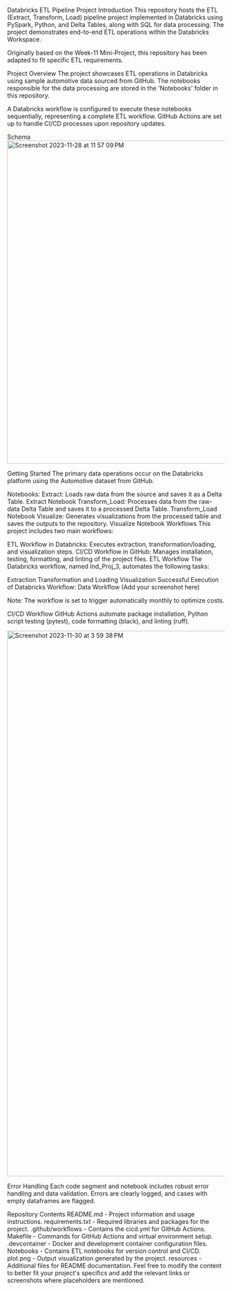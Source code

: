 Databricks ETL Pipeline Project
Introduction
This repository hosts the ETL (Extract, Transform, Load) pipeline project implemented in Databricks using PySpark, Python, and Delta Tables, along with SQL for data processing. The project demonstrates end-to-end ETL operations within the Databricks Workspace.

Originally based on the Week-11 Mini-Project, this repository has been adapted to fit specific ETL requirements.

Project Overview
The project showcases ETL operations in Databricks using sample automotive data sourced from GitHub. The notebooks responsible for the data processing are stored in the 'Notebooks' folder in this repository.

A Databricks workflow is configured to execute these notebooks sequentially, representing a complete ETL workflow. GitHub Actions are set up to handle CI/CD processes upon repository updates.

Schema
<img width="748" alt="Screenshot 2023-11-28 at 11 57 09 PM" src="https://github.com/nogibjj/databricks-pipeline_rt/assets/143838819/91ca111f-e78f-4093-a3a9-e6bb2fdb3fe3">

Getting Started
The primary data operations occur on the Databricks platform using the Automotive dataset from GitHub.

Notebooks:
Extract: Loads raw data from the source and saves it as a Delta Table. Extract Notebook
Transform_Load: Processes data from the raw-data Delta Table and saves it to a processed Delta Table. Transform_Load Notebook
Visualize: Generates visualizations from the processed table and saves the outputs to the repository. Visualize Notebook
Workflows
This project includes two main workflows:

ETL Workflow in Databricks: Executes extraction, transformation/loading, and visualization steps.
CI/CD Workflow in GitHub: Manages installation, testing, formatting, and linting of the project files.
ETL Workflow
The Databricks workflow, named Ind_Proj_3, automates the following tasks:

Extraction
Transformation and Loading
Visualization
Successful Execution of Databricks Workflow:
Data Workflow (Add your screenshot here)

Note: The workflow is set to trigger automatically monthly to optimize costs.

CI/CD Workflow
GitHub Actions automate package installation, Python script testing (pytest), code formatting (black), and linting (ruff).

<img width="1263" alt="Screenshot 2023-11-30 at 3 59 38 PM" src="https://github.com/nogibjj/databricks-pipeline_rt/assets/143838819/1f144ef2-8e37-4e14-b479-e6ac165d76df">

Error Handling
Each code segment and notebook includes robust error handling and data validation. Errors are clearly logged, and cases with empty dataframes are flagged.

Repository Contents
README.md - Project information and usage instructions.
requirements.txt - Required libraries and packages for the project.
.github/workflows - Contains the cicd.yml for GitHub Actions.
Makefile - Commands for GitHub Actions and virtual environment setup.
.devcontainer - Docker and development container configuration files.
Notebooks - Contains ETL notebooks for version control and CI/CD.
plot.png - Output visualization generated by the project.
resources - Additional files for README documentation.
Feel free to modify the content to better fit your project's specifics and add the relevant links or screenshots where placeholders are mentioned.

